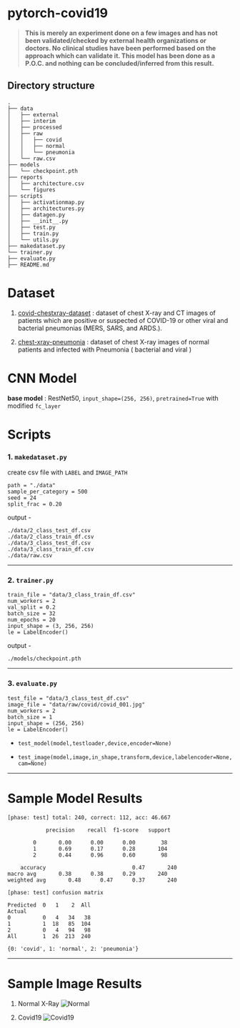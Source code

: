 # pytorch-covid19

> **This is merely an experiment done on a few images and has not been validated/checked by external health organizations or doctors. No clinical studies have been performed based on the approach which can validate it. This model has been done as a P.O.C. and nothing can be concluded/inferred from this result.**


## Directory structure

    .
    ├── data
    │   ├── external
    │   ├── interim
    │   ├── processed
    │   ├── raw
    │   │   ├── covid
    │   │   ├── normal
    │   │   └── pneumonia
    │   └── raw.csv
    ├── models
    │   └── checkpoint.pth
    ├── reports
    │   ├── architecture.csv
    │   └── figures
    ├── scripts
    │   ├── activationmap.py
    │   ├── architectures.py
    │   ├── datagen.py
    │   ├── __init__.py
    │   ├── test.py
    │   ├── train.py
    │   └── utils.py
    ├── makedataset.py
    └── trainer.py
    ├── evaluate.py
    ├── README.md

# Dataset

1.  [covid-chestxray-dataset](https://github.com/ieee8023/covid-chestxray-dataset) : dataset of chest X-ray and CT images of patients which are positive or suspected of COVID-19 or other viral and bacterial pneumonias (MERS, SARS, and ARDS.).

2. [chest-xray-pneumonia](https://www.kaggle.com/paultimothymooney/chest-xray-pneumonia) : dataset of chest X-ray images of normal patients and infected with Pneumonia ( bacterial and viral )

# CNN Model

**base model** : RestNet50, `input_shape=(256, 256)`, `pretrained=True` with modified `fc_layer`

# Scripts

### 1. `makedataset.py`

create csv file with `LABEL` and `IMAGE_PATH`

    path = "./data"
    sample_per_category = 500
    seed = 24
    split_frac = 0.20

output -

    ./data/2_class_test_df.csv
    ./data/2_class_train_df.csv
    ./data/3_class_test_df.csv
    ./data/3_class_train_df.csv
    ./data/raw.csv

---

### 2. `trainer.py`

    train_file = "data/3_class_train_df.csv"
    num_workers = 2
    val_split = 0.2
    batch_size = 32
    num_epochs = 20
    input_shape = (3, 256, 256)
    le = LabelEncoder()

output -

    ./models/checkpoint.pth

---

### 3. `evaluate.py`

    test_file = "data/3_class_test_df.csv"
    image_file = "data/raw/covid/covid_001.jpg"
    num_workers = 2
    batch_size = 1
    input_shape = (256, 256)
    le = LabelEncoder()


- `test_model(model,testloader,device,encoder=None)`

- `test_image(model,image,in_shape,transform,device,labelencoder=None,cam=None)`

---

# Sample Model Results

    [phase: test] total: 240, correct: 112, acc: 46.667

                precision    recall  f1-score   support

            0       0.00      0.00      0.00        38
            1       0.69      0.17      0.28       104
            2       0.44      0.96      0.60        98

        accuracy                           0.47       240
    macro avg       0.38      0.38      0.29       240
    weighted avg       0.48      0.47      0.37       240

    [phase: test] confusion matrix

    Predicted  0   1    2  All
    Actual
    0          0   4   34   38
    1          1  18   85  104
    2          0   4   94   98
    All        1  26  213  240

    {0: 'covid', 1: 'normal', 2: 'pneumonia'}

---

# Sample Image Results


1. Normal X-Ray
![Normal](reports/test_image01.png?style=center "normal xray activation map")

1. Covid19
![Covid19](reports/test_image00.png?style=center "Covid19 xray activation map")

